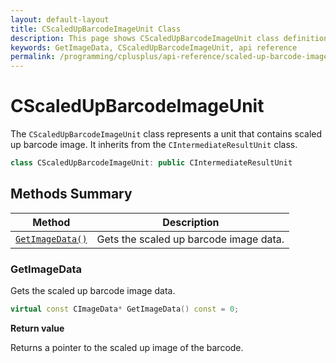 ```yaml
---
layout: default-layout
title: CScaledUpBarcodeImageUnit Class
description: This page shows CScaledUpBarcodeImageUnit class definition of Dynamsoft Barcode Reader SDK C++ Edition.
keywords: GetImageData, CScaledUpBarcodeImageUnit, api reference
permalink: /programming/cplusplus/api-reference/scaled-up-barcode-image-unit.html
---
```

# CScaledUpBarcodeImageUnit

The `CScaledUpBarcodeImageUnit` class represents a unit that contains scaled up barcode image. It inherits from the `CIntermediateResultUnit` class.

```cpp
class CScaledUpBarcodeImageUnit: public CIntermediateResultUnit
```

## Methods Summary

| Method                            | Description |
|-----------------------------------|-------------|
| [`GetImageData()`](#getimagedata)           | Gets the scaled up barcode image data.|


### GetImageData

Gets the scaled up barcode image data.

```cpp
virtual const CImageData* GetImageData() const = 0;
```

**Return value**

Returns a pointer to the scaled up image of the barcode.
